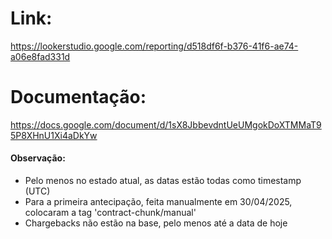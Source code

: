 # Link:
https://lookerstudio.google.com/reporting/d518df6f-b376-41f6-ae74-a06e8fad331d

# Documentação:
https://docs.google.com/document/d/1sX8JbbevdntUeUMgokDoXTMMaT95P8XHnU1Xi4aDkYw

#### Observação:
- Pelo menos no estado atual, as datas estão todas como timestamp (UTC)
- Para a primeira antecipação, feita manualmente em 30/04/2025, colocaram a tag 'contract-chunk/manual'
- Chargebacks não estão na base, pelo menos até a data de hoje
